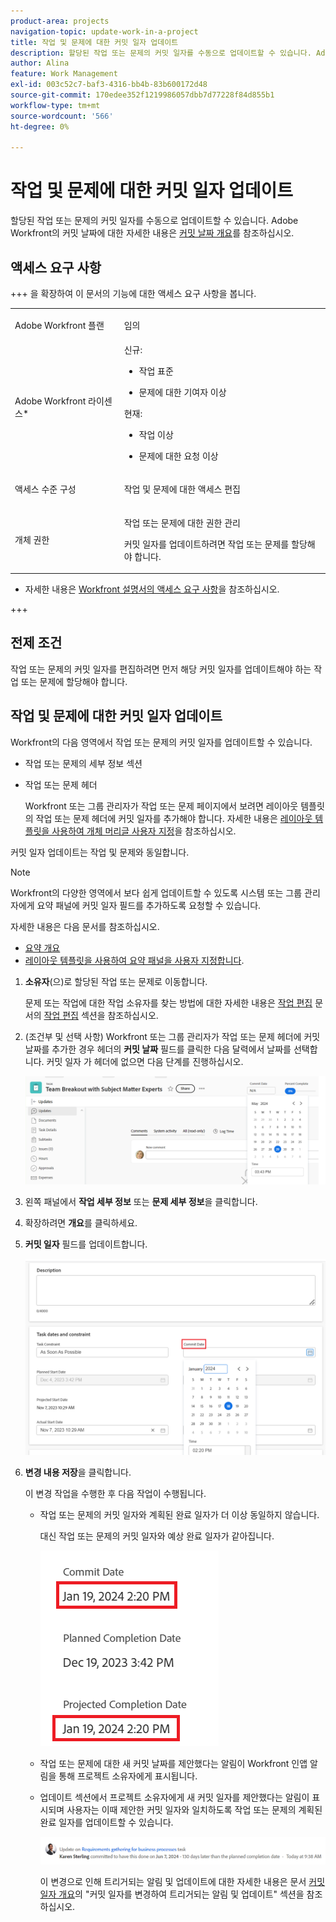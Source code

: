```yaml
---
product-area: projects
navigation-topic: update-work-in-a-project
title: 작업 및 문제에 대한 커밋 일자 업데이트
description: 할당된 작업 또는 문제의 커밋 일자를 수동으로 업데이트할 수 있습니다. Adobe Workfront의 커밋 일자에 대한 자세한 내용은 커밋 일자 개요 를 참조하십시오.
author: Alina
feature: Work Management
exl-id: 003c52c7-baf3-4316-bb4b-83b600172d48
source-git-commit: 170edee352f1219986057dbb7d77228f84d855b1
workflow-type: tm+mt
source-wordcount: '566'
ht-degree: 0%

---
```



# 작업 및 문제에 대한 커밋 일자 업데이트

<!--Audited: 07/2024-->

<!--<span class="preview">The highlighted information on this page refers to functionality not yet generally available. It is available only in the Preview environment for all customers, or in the Production environment for customers who enabled fast releases.</span>

<span class="preview">For information about fast releases, see [Enable or disable fast releases for your organization](/help/quicksilver/administration-and-setup/set-up-workfront/configure-system-defaults/enable-fast-release-process.md).</span>

<span class="preview">For information about the current release, see [Third Quarter 2024 release overview](/help/quicksilver/product-announcements/product-releases/24-q3-release-activity/24-q3-release-overview.md).</span>-->

할당된 작업 또는 문제의 커밋 일자를 수동으로 업데이트할 수 있습니다. Adobe Workfront의 커밋 날짜에 대한 자세한 내용은 [커밋 날짜 개요](../../../manage-work/projects/updating-work-in-a-project/overview-of-commit-dates.md)를 참조하십시오.

## 액세스 요구 사항

<!--Audited: 01/2024-->

+++ 을 확장하여 이 문서의 기능에 대한 액세스 요구 사항을 봅니다.

<table style="table-layout:auto"> 
 <col> 
 <col> 
 <tbody> 
  <tr> 
   <td role="rowheader">Adobe Workfront 플랜</td> 
   <td> <p>임의</p> </td> 
  </tr> 
  <tr> 
   <td role="rowheader">Adobe Workfront 라이센스*</td> 
   <td> 
   신규:
   <ul>
   <li><p>작업 표준</p> </li>
   <li><p>문제에 대한 기여자 이상</p></li>
   </ul>
   현재:
<ul>
   <li><p>작업 이상</p></li> 
   <li><p>문제에 대한 요청 이상</p></li>
</ul>

</td> 
  </tr> 
  <tr> 
   <td role="rowheader">액세스 수준 구성</td> 
   <td> <p>작업 및 문제에 대한 액세스 편집</p> </td> 
  </tr> 
  <tr> 
   <td role="rowheader">개체 권한</td> 
   <td> <p>작업 또는 문제에 대한 권한 관리</p>
   <p> 커밋 일자를 업데이트하려면 작업 또는 문제를 할당해야 합니다. </p>
    </td> 
  </tr> 
 </tbody> 
</table>

* 자세한 내용은 [Workfront 설명서의 액세스 요구 사항](/help/quicksilver/administration-and-setup/add-users/access-levels-and-object-permissions/access-level-requirements-in-documentation.md)을 참조하십시오.

+++

## 전제 조건

작업 또는 문제의 커밋 일자를 편집하려면 먼저 해당 커밋 일자를 업데이트해야 하는 작업 또는 문제에 할당해야 합니다.

## 작업 및 문제에 대한 커밋 일자 업데이트


Workfront의 다음 영역에서 작업 또는 문제의 커밋 일자를 업데이트할 수 있습니다.

* 작업 또는 문제의 세부 정보 섹션
* 작업 또는 문제 헤더

  Workfront 또는 그룹 관리자가 작업 또는 문제 페이지에서 보려면 레이아웃 템플릿의 작업 또는 문제 헤더에 커밋 일자를 추가해야 합니다.
자세한 내용은 [레이아웃 템플릿을 사용하여 개체 머리글 사용자 지정](/help/quicksilver/administration-and-setup/customize-workfront/use-layout-templates/customize-object-headers.md)을 참조하십시오.

커밋 일자 업데이트는 작업 및 문제와 동일합니다.

>[!NOTE]
>
>Workfront의 다양한 영역에서 보다 쉽게 업데이트할 수 있도록 시스템 또는 그룹 관리자에게 요약 패널에 커밋 일자 필드를 추가하도록 요청할 수 있습니다.
>
>자세한 내용은 다음 문서를 참조하십시오.
>
>* [요약 개요](/help/quicksilver/workfront-basics/the-new-workfront-experience/summary-overview.md)
>* [레이아웃 템플릿을 사용하여 요약 패널을 사용자 지정합니다](/help/quicksilver/administration-and-setup/customize-workfront/use-layout-templates/customize-home-summary-layout-template.md).


1. **소유자**(으)로 할당된 작업 또는 문제로 이동합니다.

   문제 또는 작업에 대한 작업 소유자를 찾는 방법에 대한 자세한 내용은 [작업 편집](../../../manage-work/tasks/manage-tasks/edit-tasks.md) 문서의 [작업 편집](../../../manage-work/tasks/manage-tasks/edit-tasks.md#assignments) 섹션을 참조하십시오.

1. (조건부 및 선택 사항) Workfront 또는 그룹 관리자가 작업 또는 문제 헤더에 커밋 날짜를 추가한 경우 헤더의 **커밋 날짜** 필드를 클릭한 다음 달력에서 날짜를 선택합니다. 커밋 일자 가 헤더에 없으면 다음 단계를 진행하십시오.

   ![](assets/commit-date-task-header.png)

1. 왼쪽 패널에서 **작업 세부 정보** 또는 **문제 세부 정보**&#x200B;을 클릭합니다.
1. 확장하려면 **개요**&#x200B;를 클릭하세요.
1. **커밋 일자** 필드를 업데이트합니다.

   ![](assets/task-commit-date-edit-highlighted-details-page.png)

1. **변경 내용 저장**&#x200B;을 클릭합니다.

   이 변경 작업을 수행한 후 다음 작업이 수행됩니다.

   * 작업 또는 문제의 커밋 일자와 계획된 완료 일자가 더 이상 동일하지 않습니다.

     대신 작업 또는 문제의 커밋 일자와 예상 완료 일자가 같아집니다.

     ![](assets/task-projected-completion-date-in-details-highlighted-nwe-350x230.png)

   * 작업 또는 문제에 대한 새 커밋 날짜를 제안했다는 알림이 Workfront 인앱 알림을 통해 프로젝트 소유자에게 표시됩니다.
   * 업데이트 섹션에서 프로젝트 소유자에게 새 커밋 일자를 제안했다는 알림이 표시되며 사용자는 이때 제안한 커밋 일자와 일치하도록 작업 또는 문제의 계획된 완료 일자를 업데이트할 수 있습니다.

     ![](assets/project-owner-notification-update-stream-that-commit-date-affects-project-timeline.png)


     <!--![](assets/project-owner-notification-update-stream-that-commit-date-affects-project-timeline-highlighted-nwe-350x139.png)-->

     이 변경으로 인해 트리거되는 알림 및 업데이트에 대한 자세한 내용은 문서 [커밋 일자 개요](/help/quicksilver/manage-work/projects/updating-work-in-a-project/overview-of-commit-dates.md)의 &quot;커밋 일자를 변경하여 트리거되는 알림 및 업데이트&quot; 섹션을 참조하십시오.

<!--at the Production update stream when removing legacy - replace the last bullet with: The Project Owner is notified in the Systems Activity and the All tabs of the Updates section that you have suggested a new Commit Date. They can then update the Planned Completion Date accordingly by editing the task or the issue.-->
